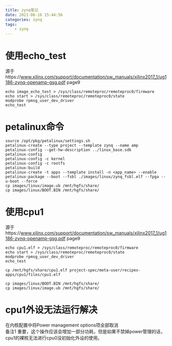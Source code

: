 ```yaml
---
title: zynq笔记
date: 2021-06-16 15:44:56
categories: zynq
tags: 
    - zynq
---
```


# 使用echo_test
源于https://www.xilinx.com/support/documentation/sw_manuals/xilinx2017_1/ug1186-zynq-openamp-gsg.pdf page9  
```
echo image_echo_test > /sys/class/remoteproc/remoteproc0/firmware
echo start > /sys/class/remoteproc/remoteproc0/state
modprobe rpmsg_user_dev_driver
echo_test
```

# petalinux命令

```
source /opt/pkg/petalinux/settings.sh
petalinux-create --type project --template zynq --name amp
petalinux-config --get-hw-description ../linux_base.sdk
petalinux-config
petalinux-config -c kernel
petalinux-config -c rootfs
petalinux-build
petalinux-create -t apps --template install -n <app_name> --enable
petalinux-package --boot --fsbl ./images/linux/zynq_fsbl.elf --fpga --u-boot --force
cp images/linux/image.ub /mnt/hgfs/share/
cp images/linux/BOOT.BIN /mnt/hgfs/share/
```

# 使用cpu1
源于https://www.xilinx.com/support/documentation/sw_manuals/xilinx2017_1/ug1186-zynq-openamp-gsg.pdf page9  
```
echo cpu1.elf > /sys/class/remoteproc/remoteproc0/firmware
echo start > /sys/class/remoteproc/remoteproc0/state
modprobe rpmsg_user_dev_driver
echo_test
```
```
cp /mnt/hgfs/share/cpu1.elf project-spec/meta-user/recipes-apps/cpu1/files/cpu1.elf

cp images/linux/BOOT.BIN /mnt/hgfs/share/
cp images/linux/image.ub /mnt/hgfs/share/
```

# cpu1外设无法运行解决
在内核配置中将Power management options项全部取消  
备注1 重要，这个操作应该会增加一部分功耗，但是如果不禁掉power管理的话，cpu1的裸核无法进行cpu0没初始化外设的使用。  
